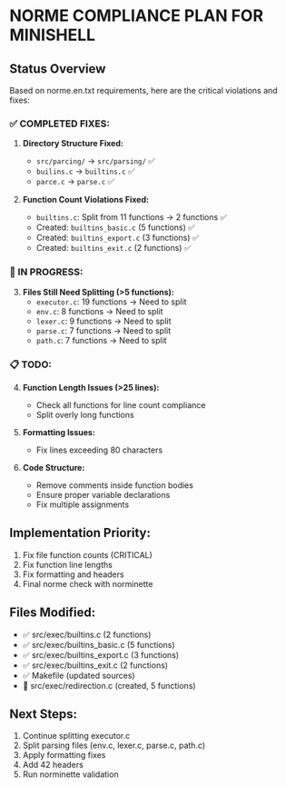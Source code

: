 # NORME COMPLIANCE PLAN FOR MINISHELL

## Status Overview
Based on norme.en.txt requirements, here are the critical violations and fixes:

### ✅ COMPLETED FIXES:
1. **Directory Structure Fixed:**
   - `src/parcing/` → `src/parsing/` ✅
   - `builins.c` → `builtins.c` ✅
   - `parce.c` → `parse.c` ✅

2. **Function Count Violations Fixed:**
   - `builtins.c`: Split from 11 functions → 2 functions ✅
   - Created: `builtins_basic.c` (5 functions) ✅
   - Created: `builtins_export.c` (3 functions) ✅
   - Created: `builtins_exit.c` (2 functions) ✅

### 🚧 IN PROGRESS:
3. **Files Still Need Splitting (>5 functions):**
   - `executor.c`: 19 functions → Need to split
   - `env.c`: 8 functions → Need to split
   - `lexer.c`: 9 functions → Need to split
   - `parse.c`: 7 functions → Need to split
   - `path.c`: 7 functions → Need to split

### 📋 TODO:
4. **Function Length Issues (>25 lines):**
   - Check all functions for line count compliance
   - Split overly long functions

5. **Formatting Issues:**
   - Fix lines exceeding 80 characters

6. **Code Structure:**
   - Remove comments inside function bodies
   - Ensure proper variable declarations
   - Fix multiple assignments

## Implementation Priority:
1. Fix file function counts (CRITICAL)
2. Fix function line lengths
3. Fix formatting and headers
4. Final norme check with norminette

## Files Modified:
- ✅ src/exec/builtins.c (2 functions)
- ✅ src/exec/builtins_basic.c (5 functions)
- ✅ src/exec/builtins_export.c (3 functions)
- ✅ src/exec/builtins_exit.c (2 functions)
- ✅ Makefile (updated sources)
- 🚧 src/exec/redirection.c (created, 5 functions)

## Next Steps:
1. Continue splitting executor.c
2. Split parsing files (env.c, lexer.c, parse.c, path.c)
3. Apply formatting fixes
4. Add 42 headers
5. Run norminette validation
